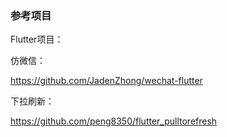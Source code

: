 ### 参考项目



Flutter项目：

仿微信：

<https://github.com/JadenZhong/wechat-flutter>

下拉刷新：

<https://github.com/peng8350/flutter_pulltorefresh>

